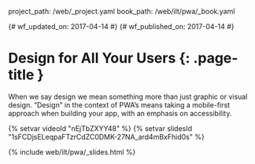 project_path: /web/_project.yaml
book_path: /web/ilt/pwa/_book.yaml

{# wf_updated_on: 2017-04-14 #}
{# wf_published_on: 2017-04-14 #}

# Design for All Your Users {: .page-title }

When we say design we mean something more than just graphic or visual design.
“Design” in the context of PWA’s means taking a mobile-first approach when
building your app, with an emphasis on accessibility. 

{% setvar videoId "nEjTbZXYY48" %}
{% setvar slidesId "1sFCDjsELeqpaFTzrCdZC0DMK-27NA_ard4mBxFhid0s" %}

{% include web/ilt/pwa/_slides.html %}
